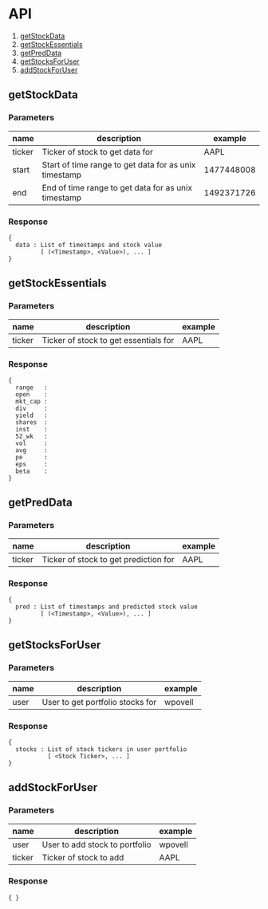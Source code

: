 # API

1. [getStockData](#getStockData)
2. [getStockEssentials](#getStockEssentials)
3. [getPredData](#getPredData)
4. [getStocksForUser](#getStocksForUser)
5. [addStockForUser](#addStockForUser)

<span id="getStockData"></span>
## getStockData

### Parameters

| name   | description                                           | example    |
|--------|-------------------------------------------------------|------------|
| ticker | Ticker of stock to get data for                       | AAPL       |
| start  | Start of time range to get data for as unix timestamp | 1477448008 |
| end    | End of time range to get data for as unix timestamp   | 1492371726 |

### Response
```
{
  data : List of timestamps and stock value
         [ (<Timestamp>, <Value>), ... ] 
}
```

<span id="getStockEssentials"></span>
## getStockEssentials

### Parameters

| name   | description                           | example |
|--------|---------------------------------------|---------|
| ticker | Ticker of stock to get essentials for | AAPL    |

### Response
```
{
  range   : 
  open    : 
  mkt_cap :
  div     :
  yield   :
  shares  :
  inst    :
  52_wk   :
  vol     :
  avg     :
  pe      :
  eps     :
  beta    :
}
```

<span id="getPredData"></span>
## getPredData

### Parameters

| name   | description                           | example |
|--------|---------------------------------------|---------|
| ticker | Ticker of stock to get prediction for | AAPL    |

### Response
```
{
  pred : List of timestamps and predicted stock value
         [ (<Timestamp>, <Value>), ... ]
}
```

<span id="getStocksForUser"></span>
## getStocksForUser

### Parameters

| name | description                         | example    |
|------|-------------------------------------|------------|
| user | User to get portfolio stocks for    | wpovell    |

### Response
```
{
  stocks : List of stock tickers in user portfolio
           [ <Stock Ticker>, ... ]
}
```

<span id="addStockForUser"></span>
## addStockForUser

### Parameters

| name   | description                    | example    |
|--------|--------------------------------|------------|
| user   | User to add stock to portfolio | wpovell    |
| ticker | Ticker of stock to add         | AAPL       |

### Response
```
{ }
```
